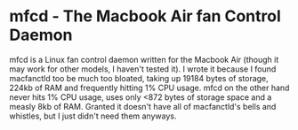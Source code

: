 mfcd - The Macbook Air fan Control Daemon
===
mfcd is a Linux fan control daemon written for the Macbook Air (though it may
work for other models, I haven't tested it). I wrote it because I found
macfanctld too be much too bloated, taking up 19184 bytes of storage, 224kb of
RAM and frequently hitting 1% CPU usage. mfcd on the other hand never hits 1%
CPU usage, uses only <872 bytes of storage space and a measly 8kb of RAM. Granted
it doesn't have all of macfanctld's bells and whistles, but I just didn't need
them anyways.
